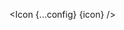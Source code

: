 <script lang="ts">
  import type { Component } from 'svelte';
  const config = {
    size: "30",
    color: '#FF5733'
  };
  import { Icon } from 'svelte-ionicons';
  export let icon: Component;
</script>

<Icon {...config} {icon} />